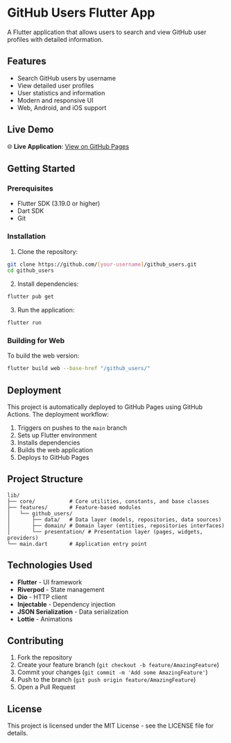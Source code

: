 # GitHub Users Flutter App

A Flutter application that allows users to search and view GitHub user profiles with detailed information.

## Features

- Search GitHub users by username
- View detailed user profiles
- User statistics and information
- Modern and responsive UI
- Web, Android, and iOS support

## Live Demo

🌐 **Live Application**: [View on GitHub Pages](https://[your-username].github.io/github_users/)

## Getting Started

### Prerequisites

- Flutter SDK (3.19.0 or higher)
- Dart SDK
- Git

### Installation

1. Clone the repository:
```bash
git clone https://github.com/[your-username]/github_users.git
cd github_users
```

2. Install dependencies:
```bash
flutter pub get
```

3. Run the application:
```bash
flutter run
```

### Building for Web

To build the web version:
```bash
flutter build web --base-href "/github_users/"
```

## Deployment

This project is automatically deployed to GitHub Pages using GitHub Actions. The deployment workflow:

1. Triggers on pushes to the `main` branch
2. Sets up Flutter environment
3. Installs dependencies
4. Builds the web application
5. Deploys to GitHub Pages

## Project Structure

```
lib/
├── core/           # Core utilities, constants, and base classes
├── features/       # Feature-based modules
│   └── github_users/
│       ├── data/   # Data layer (models, repositories, data sources)
│       ├── domain/ # Domain layer (entities, repositories interfaces)
│       └── presentation/ # Presentation layer (pages, widgets, providers)
└── main.dart       # Application entry point
```

## Technologies Used

- **Flutter** - UI framework
- **Riverpod** - State management
- **Dio** - HTTP client
- **Injectable** - Dependency injection
- **JSON Serialization** - Data serialization
- **Lottie** - Animations

## Contributing

1. Fork the repository
2. Create your feature branch (`git checkout -b feature/AmazingFeature`)
3. Commit your changes (`git commit -m 'Add some AmazingFeature'`)
4. Push to the branch (`git push origin feature/AmazingFeature`)
5. Open a Pull Request

## License

This project is licensed under the MIT License - see the LICENSE file for details.
